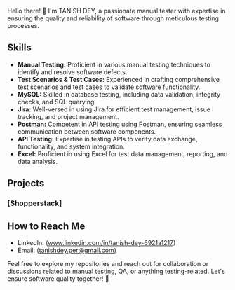 Hello there! 👋 I'm TANISH DEY, a passionate manual tester with expertise in ensuring the quality and reliability of software through meticulous testing processes.

## Skills

- **Manual Testing:** Proficient in various manual testing techniques to identify and resolve software defects.
- **Test Scenarios & Test Cases:** Experienced in crafting comprehensive test scenarios and test cases to validate software functionality.
- **MySQL:** Skilled in database testing, including data validation, integrity checks, and SQL querying.
- **Jira:** Well-versed in using Jira for efficient test management, issue tracking, and project management.
- **Postman:** Competent in API testing using Postman, ensuring seamless communication between software components.
- **API Testing:** Expertise in testing APIs to verify data exchange, functionality, and system integration.
- **Excel:** Proficient in using Excel for test data management, reporting, and data analysis.

## Projects

### [Shopperstack]

## How to Reach Me

- LinkedIn: (www.linkedin.com/in/tanish-dey-6921a1217)
- Email: (tanishdey.per@gmail.com)

Feel free to explore my repositories and reach out for collaboration or discussions related to manual testing, QA, or anything testing-related. Let's ensure software quality together! 🚀


<!--
**tanishdey09/Tanishdey09** is a ✨ _special_ ✨ repository because its `README.md` (this file) appears on your GitHub profile.

Here are some ideas to get you started:

- 🔭 I’m currently working on ...
- 🌱 I’m currently learning ...
- 👯 I’m looking to collaborate on ...
- 🤔 I’m looking for help with ...
- 💬 Ask me about ...
- 📫 How to reach me: ...
- 😄 Pronouns: ...
- ⚡ Fun fact: ...
-->
